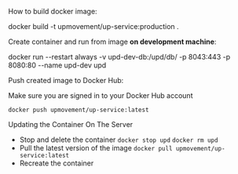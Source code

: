 How to build docker image:

docker build -t upmovement/up-service:production .


Create container and run from image **on development machine**:

docker run --restart always -v upd-dev-db:/upd/db/ -p 8043:443 -p 8080:80 --name upd-dev upd


Push created image to Docker Hub:

Make sure you are signed in to your Docker Hub account

`docker push upmovement/up-service:latest`


Updating the Container On The Server

 - Stop and delete the container
   `docker stop upd`
   `docker rm upd`
 - Pull the latest version of the image
   `docker pull upmovement/up-service:latest`
 - Recreate the container